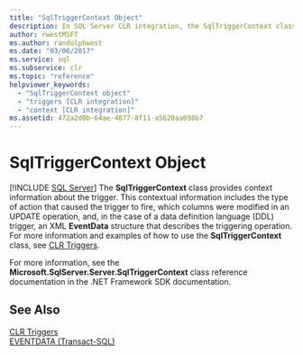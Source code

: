 ```yaml
---
title: "SqlTriggerContext Object"
description: In SQL Server CLR integration, the SqlTriggerContext class provides context information for a trigger including type of action and columns modified in operation.
author: rwestMSFT
ms.author: randolphwest
ms.date: "03/06/2017"
ms.service: sql
ms.subservice: clr
ms.topic: "reference"
helpviewer_keywords:
  - "SqlTriggerContext object"
  - "triggers [CLR integration]"
  - "context [CLR integration]"
ms.assetid: 472a2d0b-64ae-4877-8f11-a5620aa698b7
---
```

# SqlTriggerContext Object
 [!INCLUDE [SQL Server](../../includes/applies-to-version/sqlserver.md)]
  The **SqlTriggerContext** class provides context information about the trigger. This contextual information includes the type of action that caused the trigger to fire, which columns were modified in an UPDATE operation, and, in the case of a data definition language (DDL) trigger, an XML **EventData** structure that describes the triggering operation. For more information and examples of how to use the **SqlTriggerContext** class, see [CLR Triggers](/dotnet/framework/data/adonet/sql/clr-triggers).  
  
 For more information, see the **Microsoft.SqlServer.Server.SqlTriggerContext** class reference documentation in the .NET Framework SDK documentation.  
  
## See Also  
 [CLR Triggers](/dotnet/framework/data/adonet/sql/clr-triggers)   
 [EVENTDATA &#40;Transact-SQL&#41;](../../t-sql/functions/eventdata-transact-sql.md)  
  
